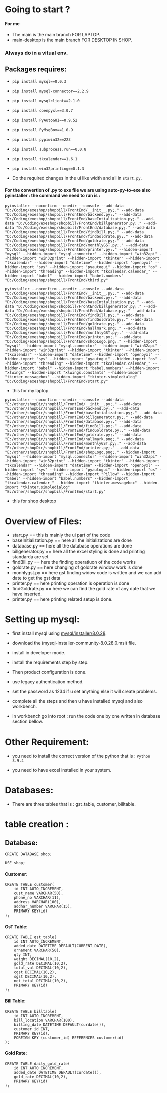 # Going to start ?

 #### For me
 
- The main is the main branch FOR LAPTOP.
- main-desktop is the main branch FOR DESKTOP IN SHOP.

### Always do in a vitual env.

## Packages requires:

- ```pip install mysql==0.0.3```
- ```pip install mysql-connector==2.2.9```
- ```pip install mysqlclient==2.1.0```
- ```pip install openpyxl==3.0.7```
- ```pip install PyAutoGUI==0.9.52```
- ```pip install PyMsgBox==1.0.9```
- ```pip install pypiwin32==223```
- ```pip install subprocess.run==0.0.8```
- ```pip install tkcalendar==1.6.1```
- ```pip install win32printing==0.1.3```

- Do the required changes in the ui like width and all in ``` start.py ```.


#### For the convertion of .py to exe file we are using auto-py-to-exe also pyinstaller : the command we need to run is :

```
pyinstaller --noconfirm --onedir --console --add-data "D:/Coding/exeshop/shopbill/FrontEnd/__init__.py;." --add-data "D:/Coding/exeshop/shopbill/FrontEnd/backend.py;." --add-data "D:/Coding/exeshop/shopbill/FrontEnd/baseIntialization.py;." --add-data "D:/Coding/exeshop/shopbill/FrontEnd/billgenerator.py;." --add-data "D:/Coding/exeshop/shopbill/FrontEnd/database.py;." --add-data "D:/Coding/exeshop/shopbill/FrontEnd/findBill.py;." --add-data "D:/Coding/exeshop/shopbill/FrontEnd/findGoldrate.py;." --add-data "D:/Coding/exeshop/shopbill/FrontEnd/goldrate.py;." --add-data "D:/Coding/exeshop/shopbill/FrontEnd/monthlyGST.py;." --add-data "D:/Coding/exeshop/shopbill/FrontEnd/printer.py;." --hidden-import "mysql" --hidden-import "mysql.connector" --hidden-import "win32api" --hidden-import "win32print" --hidden-import "tkinter" --hidden-import "tkcalendar" --hidden-import "datetime" --hidden-import "openpyxl" --hidden-import "sys" --hidden-import "pyautogui" --hidden-import "os" --hidden-import "threading" --hidden-import "tkcalendar.calendar_" --hidden-import "babel" --hidden-import "babel.numbers"  "D:/Coding/exeshop/shopbill/FrontEnd/third.py"

```
```
pyinstaller --noconfirm --onedir --console --add-data "D:/Coding/exeshop/shopbill/FrontEnd/__init__.py;." --add-data "D:/Coding/exeshop/shopbill/FrontEnd/backend.py;." --add-data "D:/Coding/exeshop/shopbill/FrontEnd/baseIntialization.py;." --add-data "D:/Coding/exeshop/shopbill/FrontEnd/billgenerator.py;." --add-data "D:/Coding/exeshop/shopbill/FrontEnd/database.py;." --add-data "D:/Coding/exeshop/shopbill/FrontEnd/findBill.py;." --add-data "D:/Coding/exeshop/shopbill/FrontEnd/findGoldrate.py;." --add-data "D:/Coding/exeshop/shopbill/FrontEnd/goldrate.py;." --add-data "D:/Coding/exeshop/shopbill/FrontEnd/hallmark.png;." --add-data "D:/Coding/exeshop/shopbill/FrontEnd/monthlyGST.py;." --add-data "D:/Coding/exeshop/shopbill/FrontEnd/printer.py;." --add-data "D:/Coding/exeshop/shopbill/FrontEnd/shopLogo.png;." --hidden-import "mysql" --hidden-import "mysql.connector" --hidden-import "win32api" --hidden-import "win32print" --hidden-import "tkinter" --hidden-import "tkcalendar" --hidden-import "datetime" --hidden-import "openpyxl" --hidden-import "sys" --hidden-import "pyautogui" --hidden-import "os" --hidden-import "threading" --hidden-import "tkcalendar.calendar_" --hidden-import "babel" --hidden-import "babel.numbers" --hidden-import "xlwings" --hidden-import "xlwings.constants" --hidden-import "tkinter.messagebox" --hidden-import "tkinter.simpledialog"  "D:/Coding/exeshop/shopbill/FrontEnd/start.py"

```

- this for my laptop.

```
pyinstaller --noconfirm --onedir --console --add-data "E:/other/shopDir/shopbill/FrontEnd/__init__.py;." --add-data "E:/other/shopDir/shopbill/FrontEnd/backend.py;." --add-data "E:/other/shopDir/shopbill/FrontEnd/baseIntialization.py;." --add-data "E:/other/shopDir/shopbill/FrontEnd/billgenerator.py;." --add-data "E:/other/shopDir/shopbill/FrontEnd/database.py;." --add-data "E:/other/shopDir/shopbill/FrontEnd/findBill.py;." --add-data "E:/other/shopDir/shopbill/FrontEnd/findGoldrate.py;." --add-data "E:/other/shopDir/shopbill/FrontEnd/goldrate.py;." --add-data "E:/other/shopDir/shopbill/FrontEnd/hallmark.png;." --add-data "E:/other/shopDir/shopbill/FrontEnd/monthlyGST.py;." --add-data "E:/other/shopDir/shopbill/FrontEnd/printer.py;." --add-data "E:/other/shopDir/shopbill/FrontEnd/shopLogo.png;." --hidden-import "mysql" --hidden-import "mysql.connector" --hidden-import "win32api" --hidden-import "win32print" --hidden-import "tkinter" --hidden-import "tkcalendar" --hidden-import "datetime" --hidden-import "openpyxl" --hidden-import "sys" --hidden-import "pyautogui" --hidden-import "os" --hidden-import "threading" --hidden-import "Pillow" --hidden-import "babel" --hidden-import "babel.numbers" --hidden-import "tkcalendar.calendar_" --hidden-import "tkinter.messagebox" --hidden-import "tkinter.simpledialog"  "E:/other/shopDir/shopbill/FrontEnd/start.py"
```

- this for shop desktop



# Overview of Files:

- start.py ==              this is mainly the ui part of the code
- baseInitialization.py == here all the initializations are done
- database.py ==           here all the database operations are done 
- billgenerator.py ==      here all the excel styling is done and printing standarda are set
- findBill.py ==           here the finding operatiuon of the code works
- goldrate.py ==           here changing of goldrate window work is done
- monhlygst.py ==          here gst finding widow code is written and we can add date to get the gst data
- printer.py ==            here printing operation is operation is done
- findGoldrate.py ==       here we can find the gold rate of any date that we have inserted.
- printer.py ==            here printing related setup is done.

# Setting up mysql:

- first install mysql using [mysql/installer/8.0.28](https://dev.mysql.com/downloads/installer/).

- download the (mysql-installer-community-8.0.28.0.msi) file.

- install in developer mode.

- install the requirements step by step.

- Then product configuration is done.

- use legacy authentication method.

- set the password as 1234 if u set anything else it will create problems.

- complete all the steps and then u have installed mysql and also workbench.

- in workbench go into root : run the code one by one written in database section bellow.


# Other Requirement:

- you need to install the correct version of the python that is : ```Python 3.9.4```

- you need to have excel installed in your system.


# Databases:
- There are three tables that is : gst_table, customer, billtable.

# table creation : 

## Database:
```
CREATE DATABASE shop;
```
```
USE shop;
```

#### Customer:
```
CREATE TABLE customer(
	id INT AUTO_INCREMENT,
	cust_name VARCHAR(50),
	phone_no VARCHAR(11),
	address VARCHAR(100),
	addhar_number VARCHAR(15),
	PRIMARY KEY(id)
);
```
#### GsT Table:
```
CREATE TABLE gst_table(
	id INT AUTO_INCREMENT,
	added_date DATETIME DEFAULT(CURRENT_DATE),
	ornament VARCHAR(50),
	qty INT,
	weight DECIMAL(10,2),
	gold_rate DECIMAL(10,2),
	total_val DECIMAL(10,2),
	cgst DECIMAL(10,2),
	sgst DECIMAL(10,2),
	net_total DECIMAL(10,2),
	PRIMARY KEY(id)
);
```

#### Bill Table:
```
CREATE TABLE billtable(
	id INT AUTO_INCREMENT,
	bill_location VARCHAR(100),
	billing_date DATETIME DEFAULT(curdate()),
	customer_id INT,
	PRIMARY KEY(id),
	FOREIGN KEY (customer_id) REFERENCES customer(id)
);
```

#### Gold Rate:
```
CREATE TABLE daily_gold_rate(
	id INT AUTO_INCREMENT,
	added_date DATETIME DEFAULT(curdate()),
	gold_rate DECIMAL(10,2),
	PRIMARY KEY(id)
);
```
